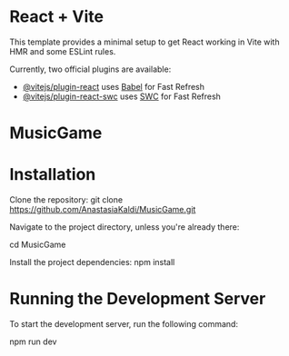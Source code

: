 # React + Vite

This template provides a minimal setup to get React working in Vite with HMR and some ESLint rules.

Currently, two official plugins are available:

- [@vitejs/plugin-react](https://github.com/vitejs/vite-plugin-react/blob/main/packages/plugin-react/README.md) uses [Babel](https://babeljs.io/) for Fast Refresh
- [@vitejs/plugin-react-swc](https://github.com/vitejs/vite-plugin-react-swc) uses [SWC](https://swc.rs/) for Fast Refresh
# MusicGame

# Installation
Clone the repository:
git clone https://github.com/AnastasiaKaldi/MusicGame.git 

Navigate to the project directory, unless you're already there:

cd MusicGame

Install the project dependencies:
npm install

# Running the Development Server
To start the development server, run the following command:

npm run dev
